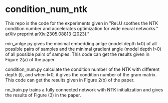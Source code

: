 # condition_num_ntk

This repo is the code for the experiments given in "ReLU soothes the NTK condition number and accelerates optimization for wide neural networks." arXiv preprint arXiv:2305.08813 (2023)."

min_anlge.py gives the minimal embedding anlge (model depth l=0) of all possible pairs of samples and the minimal gradient angle (model depth l>0) of all possible pairs of samples. This code can get the results given in Figure 2(a) of the paper.

condition_num.py calculate the condition number of the NTK with different depth (l), and when l=0, it gives the condition number of the gram matrix. This code can get the results given in Figure 2(b) of the paper.

nn_train.py trains a fully connected network with NTK initialization and gives the results of Figure (3) in the paper.

